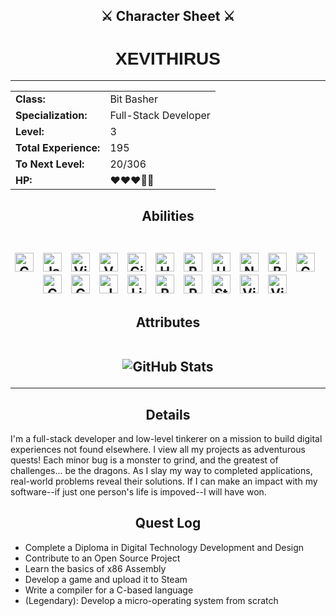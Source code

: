 <link href="https://fonts.googleapis.com/css2?family=Press+Start+2P&display=swap" rel="stylesheet">


<h2 align="center">⚔️ Character Sheet ⚔️</h2>

<!-- Profile Heading -->
<h1 align="center" style="font-family: 'Press Start 2P', sans-serif;"><strong>XEVITHIRUS</span></strong></h1>

*****

<!-- Character Stats -->
<table align="center">
  <tr>
    <td><strong>Class:</strong></td>
    <td>Bit Basher</td>
  </tr>
  <tr>
    <td><strong>Specialization:</strong></td>
    <td>Full-Stack Developer</td>
  </tr>
  <tr>
    <td><strong>Level:</strong></td>
    <td>3</td> <!-- Updated dynamically by the workflow -->
  </tr>
  <tr>
    <td><strong>Total Experience:</strong></td>
    <td>195</td> <!-- Updated dynamically by the workflow -->
  </tr>
  <tr>
    <td><strong>To Next Level:</strong></td>
    <td>20/306</td> <!-- Updated dynamically by the workflow -->
  </tr>
  <tr>
    <td><strong>HP:</strong></td>
    <td>❤❤❤🤍🤍</td>
  </tr>
</table>

<!-- Abilities Section -->
<h2 align="center">Abilities 
<br></br>
<p align="center">
  <img alt="C++" width="30px" style="padding-right:10px;" src="https://cdn.jsdelivr.net/gh/devicons/devicon@latest/icons/cplusplus/cplusplus-original.svg" />
  <img alt="JavaScript" width="30px" style="padding-right:10px;" src="https://cdn.jsdelivr.net/gh/devicons/devicon@latest/icons/javascript/javascript-original.svg" />
  <img alt="Visual Studio" width="30px" style="padding-right:10px;" src="https://cdn.jsdelivr.net/gh/devicons/devicon@latest/icons/visualstudio/visualstudio-original.svg" />
  <img alt="VS Code" width="30px" style="padding-right:10px;" src="https://cdn.jsdelivr.net/gh/devicons/devicon@latest/icons/vscode/vscode-original-wordmark.svg" />
  <img alt="Git" width="30px" style="padding-right:10px;" src="https://cdn.jsdelivr.net/gh/devicons/devicon@latest/icons/git/git-original-wordmark.svg" />
  <img alt="HTML5" width="30px" style="padding-right:10px;" src="https://cdn.jsdelivr.net/gh/devicons/devicon@latest/icons/html5/html5-original.svg" />
  <img alt="React" width="30px" style="padding-right:10px;" src="https://cdn.jsdelivr.net/gh/devicons/devicon@latest/icons/react/react-original-wordmark.svg" />
  <img alt="Unreal Engine" width="30px" style="padding-right:10px;" src="https://cdn.jsdelivr.net/gh/devicons/devicon@latest/icons/unrealengine/unrealengine-original.svg" />
  <img alt="Node.js" width="30px" style="padding-right:10px;" src="https://cdn.jsdelivr.net/gh/devicons/devicon@latest/icons/nodejs/nodejs-original-wordmark.svg" />
  <img alt="Bash" width="30px" style="padding-right:10px;" src="https://cdn.jsdelivr.net/gh/devicons/devicon@latest/icons/bash/bash-original.svg" />
  <img alt="Canva" width="30px" style="padding-right:10px;" src="https://cdn.jsdelivr.net/gh/devicons/devicon@latest/icons/canva/canva-original.svg" />
  <img alt="Confluence" width="30px" style="padding-right:10px;" src="https://cdn.jsdelivr.net/gh/devicons/devicon@latest/icons/confluence/confluence-plain-wordmark.svg" />
  <img alt="Godot" width="30px" style="padding-right:10px;" src="https://cdn.jsdelivr.net/gh/devicons/devicon@latest/icons/godot/godot-original.svg" />
  <img alt="JSON" width="30px" style="padding-right:10px;" src="https://cdn.jsdelivr.net/gh/devicons/devicon@latest/icons/json/json-original.svg" />
  <img alt="Linux" width="30px" style="padding-right:10px;" src="https://cdn.jsdelivr.net/gh/devicons/devicon@latest/icons/linux/linux-original.svg" />
  <img alt="PowerShell" width="30px" style="padding-right:10px;" src="https://cdn.jsdelivr.net/gh/devicons/devicon@latest/icons/powershell/powershell-original.svg" />
  <img alt="Python" width="30px" style="padding-right:10px;" src="https://cdn.jsdelivr.net/gh/devicons/devicon@latest/icons/python/python-original.svg" />
  <img alt="Stack Overflow" width="30px" style="padding-right:10px;" src="https://cdn.jsdelivr.net/gh/devicons/devicon@latest/icons/stackoverflow/stackoverflow-original.svg" />
  <img alt="Vite" width="30px" style="padding-right:10px;" src="https://cdn.jsdelivr.net/gh/devicons/devicon@latest/icons/vitejs/vitejs-original.svg" />
  <img alt="Vim" width="30px" style="padding-right:10px;" src="https://cdn.jsdelivr.net/gh/devicons/devicon@latest/icons/vim/vim-original.svg" />
</p>
</h2>

<!-- Attributes Section -->
<h2 align="center">Attributes
<br></br>
<p align="center">
  <!-- GitHub Readme Stats -->
  <img src="https://github-readme-stats.vercel.app/api?username=xevithirus&show_icons=true&theme=tokyonight" alt="GitHub Stats">
</p>
</h2>

*****

<!-- Details Section -->
<h2 align="center">Details</h2>
<p>
  I'm a full-stack developer and low-level tinkerer on a mission to build digital experiences not found elsewhere. I view all my projects as adventurous quests! Each minor bug is a monster to grind, and the greatest of challenges... be the dragons. As I slay my way to completed applications, real-world problems reveal their solutions. If I can make an impact with my software--if just one person's life is impoved--I will have won.
</p>

<!-- Quests Section -->
<h2 align="center">Quest Log</h2>
<ul>
  <li>Complete a Diploma in Digital Technology Development and Design</li>
  <li>Contribute to an Open Source Project</li>
  <li>Learn the basics of x86 Assembly</li>
  <li>Develop a game and upload it to Steam</li>
  <li>Write a compiler for a C-based language</li>
  <li>(Legendary): Develop a micro-operating system from scratch</li>
</ul>
